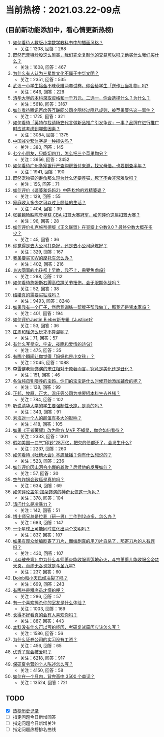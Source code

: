 # 当前热榜：2021.03.22-09点
## (目前新功能添加中，看心情更新热榜)
1. [如何看待人教版小学数学教科书中的插画风格？](https://www.zhihu.com/question/68485147)
    * 关注：1208, 回答：268
2. [既然巴菲特炒股这么厉害，我们完全复制他的交易可以吗？他买什么我们买什么？](https://www.zhihu.com/question/367735252)
    * 关注：1608, 回答：467
3. [为什么有人认为三星堆文化不属于中华文明？](https://www.zhihu.com/question/427577911)
    * 关注：2351, 回答：535
4. [武汉一小学生拾金不昧获赠两套试卷，你会给学生「送作业当礼物」吗?](https://www.zhihu.com/question/450290154)
    * 关注：646, 回答：228
5. [清华大学的本科录取资格和一千万元，二选一，你会选择什么？为什么？](https://www.zhihu.com/question/264400815)
    * 关注：5618, 回答：3167
6. [如何看待腾讯百度等互联网公司企图绕过隐私规则，被苹果警告这一事件？](https://www.zhihu.com/question/450309264)
    * 关注：1725, 回答：321
7. [如何看待「英特尔找请杨笠代言做新品推广引发争议」一事？品牌在进行推广时应该考虑到哪些因素？](https://www.zhihu.com/question/449975480)
    * 关注：3084, 回答：1375
8. [中国减少繁体字是一种损失吗？](https://www.zhihu.com/question/304734089)
    * 关注：380, 回答：145
9. [七个小朋友，只能切四刀，怎么把三个苹果均分？](https://www.zhihu.com/question/297440538)
    * 关注：3656, 回答：2452
10. [如何看待广州多家银行严查购房首付来源，找父母借，也要倒查半年？](https://www.zhihu.com/question/450340320)
    * 关注：1941, 回答：190
11. [既然宠物猫的寿命那么短为什么还要养猫，死了不会非常难受吗？](https://www.zhihu.com/question/449054593)
    * 关注：155, 回答：71
12. [如何评价《婆婆和妈妈2》中陈松伶的戏精婆婆？](https://www.zhihu.com/question/447442139)
    * 关注：129, 回答：55
13. [家庭收入多少才可以过上顾佳的生活？](https://www.zhihu.com/question/408182827)
    * 关注：404, 回答：39
14. [张镇麟险胜陈登星获 CBA 扣篮大赛冠军，如何评价这届扣篮大赛？](https://www.zhihu.com/question/450404670)
    * 关注：96, 回答：28
15. [如何评价扎克施奈德版《正义联盟》在豆瓣上分数9.0？最终分数大概在多少？](https://www.zhihu.com/question/450140959)
    * 关注：45, 回答：36
16. [你觉得是去大公司打杂好，还是去小公司磨炼好？](https://www.zhihu.com/question/448879571)
    * 关注：329, 回答：167
17. [我弟要买10W的摩托车怎么办？](https://www.zhihu.com/question/415304109)
    * 关注：402, 回答：216
18. [身边同事的小孩都上早教，我不上，需要焦虑吗?](https://www.zhihu.com/question/448889875)
    * 关注：288, 回答：112
19. [如何看待詹姆斯右脚高位踝关节扭伤，会无限期休战吗？](https://www.zhihu.com/question/450469829)
    * 关注：52, 回答：38
20. [结婚真的需要买钻戒吗？](https://www.zhihu.com/question/290693830)
    * 关注：9493, 回答：8248
21. [如果我有一个厂子，然后我训练一帮猴子帮我做工，那我还是资本家吗？](https://www.zhihu.com/question/446098340)
    * 关注：401, 回答：194
22. [如何评价Justin Bieber新专辑《Justice》?](https://www.zhihu.com/question/450148050)
    * 关注：53, 回答：36
23. [庄周和瑶怎么玩才不算混呢？](https://www.zhihu.com/question/449576665)
    * 关注：71, 回答：57
24. [有什么写星空、宇宙、夜晚和爱情的诗句?](https://www.zhihu.com/question/46802818)
    * 关注：475, 回答：35
25. [有哪个瞬间让你觉得「妈妈也是小女孩」？](https://www.zhihu.com/question/393691665)
    * 关注：2045, 回答：1088
26. [李雪健老师饰演的宋江相对于原著而言，究竟是美化还是丑化？](https://www.zhihu.com/question/308991095)
    * 关注：151, 回答：46
27. [各位纯母乳喂养的宝妈，你们的宝宝是什么时候开始添加辅食的呢？](https://www.zhihu.com/question/387122840)
    * 关注：128, 回答：99
28. [正邦、牧原、正大、温氏等公司为啥要招本科生去养猪？](https://www.zhihu.com/question/376226459)
    * 关注：784, 回答：102
29. [听说清华大学的学生要强制性长跑，是真的吗？](https://www.zhihu.com/question/391206598)
    * 关注：343, 回答：91
30. [刘海对一个人的颜值有多大的影响？](https://www.zhihu.com/question/267077678)
    * 关注：418, 回答：105
31. [如果《王者荣耀》改为败方 MVP 不掉星，你会如何看待？](https://www.zhihu.com/question/392122091)
    * 关注：2333, 回答：1301
32. [假如美国一口气“印钞”28万亿，把欠的债都还了，会发生什么?](https://www.zhihu.com/question/449822455)
    * 关注：2237, 回答：260
33. [如何看待《吐槽大会》本周延播？你有什么想说的？](https://www.zhihu.com/question/449868647)
    * 关注：523, 回答：236
34. [如何评价因山河令小爆的龚俊？后续他的发展如何？](https://www.zhihu.com/question/449023775)
    * 关注：57, 回答：30
35. [空气炸锅会致癌是真的吗？](https://www.zhihu.com/question/363200198)
    * 关注：634, 回答：69
36. [如何评论盖尔·加朵饰演的神奇女侠这一角色？](https://www.zhihu.com/question/60528145)
    * 关注：378, 回答：104
37. [请问什么是冷暴力？](https://www.zhihu.com/question/446329271)
    * 关注：142, 回答：51
38. [博士师兄总是拉我（研一男）工作到12点多，怎么办？](https://www.zhihu.com/question/449560211)
    * 关注：683, 回答：147
39. [一个星球上可能同时进化出两个文明吗？](https://www.zhihu.com/question/429559006)
    * 关注：837, 回答：107
40. [如果有观众给编剧寄了刀片，而编剧真的用刀片自杀了，那寄刀片的人有罪吗？](https://www.zhihu.com/question/449423501)
    * 关注：430, 回答：107
41. [《斗破苍穹》中为什么斗师萧炎能收服青莲地心火，斗宗萧薰儿能收服金帝焚天炎，而虚无吞炎就是斗圣九星?](https://www.zhihu.com/question/381287440)
    * 关注：237, 回答：60
42. [Doinb和小天已经决裂了吗？](https://www.zhihu.com/question/450368597)
    * 关注：699, 回答：243
43. [有哪些是程序员才懂的梗？](https://www.zhihu.com/question/450130397)
    * 关注：286, 回答：57
44. [有一个喜欢捧杀你的室友是什么体验？](https://www.zhihu.com/question/449591338)
    * 关注：1003, 回答：169
45. [长得不好看真的会有人喜欢你吗？](https://www.zhihu.com/question/449098700)
    * 关注：887, 回答：443
46. [本科没有什么可以写的经历，考研复试简历应该怎么写？](https://www.zhihu.com/question/313175414)
    * 关注：1586, 回答：56
47. [为什么证券公司的实习没有工资？](https://www.zhihu.com/question/28897995)
    * 关注：456, 回答：65
48. [优秀了就会被爱吗？](https://www.zhihu.com/question/359757145)
    * 关注：6218, 回答：917
49. [保研夏令营的个人陈述怎么写？](https://www.zhihu.com/question/30606095)
    * 关注：4150, 回答：58
50. [如何在一个月内，背完高中 3500 个单词？](https://www.zhihu.com/question/289599760)
    * 关注：13524, 回答：721
## TODO
* [x] [热榜历史记录](hot_history/AllHot.md)
* [ ] 指定问题今日新增回答
* [ ] 指定问题今日新增关注
* [ ] 指定问题热榜排名曲线
